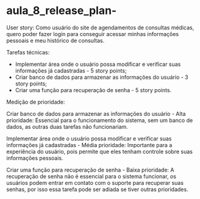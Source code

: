 # aula_8_release_plan-

User story:
Como usuário do site de agendamentos de consultas médicas,
quero poder fazer login
para conseguir acessar minhas informações pessoais e meu histórico de consultas.

Tarefas técnicas:

- Implementar área onde o usuário possa modificar e verificar suas informações já cadastradas - 5 story points;
- Criar banco de dados para armazenar as informações do usuário - 3 story points;
- Criar uma função para recuperação de senha - 5 story points.

Medição de prioridade:

Criar banco de dados para armazenar as informações do usuário - Alta prioridade:
Essencial para o funcionamento do sistema,  sem um banco de dados, as outras duas tarefas não funcionariam.

Implementar área onde o usuário possa modificar e verificar suas informações já cadastradas - Média prioridade:
Importante para a experiência do usuário, pois permite que eles tenham controle sobre suas informações pessoais.

Criar uma função para recuperação de senha - Baixa prioridade:
A recuperação de senha não é essencial para o sistema funcionar, os usuários podem entrar em contato com o suporte para recuperar suas senhas, por isso essa tarefa pode ser adiada se tiver outras prioridades.
